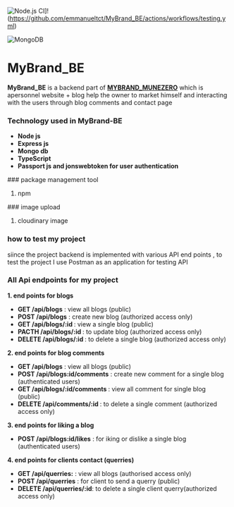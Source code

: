 ![Node.js CI](https://github.com/emmanueltct/MyBrand_BE/actions/workflows/testing.yml/badge.svg?branch=ft-be-mybrand)]!(https://github.com/emmanueltct/MyBrand_BE/actions/workflows/testing.yml)

![MongoDB](https://img.shields.io/badge/MongoDB-%234ea94b.svg?style=for-the-badge&logo=mongodb&logoColor=white)

# MyBrand_BE
 <b>MyBrand_BE</b> is a backend part of <a href="https://github.com/emmanueltct/MYBRAND_MUNEZERO"> <b>MYBRAND_MUNEZERO</b></a> which is apersonnel website + blog help the owner to market himself and interacting with the users through blog comments and contact page

### Technology used in MyBrand-BE
<ul>
    <li><b>Node js</b></li>
    <li><b>Express js</b></li>
    <li><b>Mongo db</b></li>
    <li><b>TypeScript</b></li>
    <li><b>Passport js and jonswebtoken for user authentication</b></li>
</ul>
### package management tool
    <ol><li>npm</l></ol>
### image upload 
    <ol><li>cloudinary image</l></ol>
   
### how to test my project
siince the project backend is implemented with various API end points , to test the project I use Postman as an application for testing API

### All Api endpoints for my project
<b>1. end points for blogs</b>
<ul>
    <li><b>GET /api/blogs</b> : view all blogs (public)</li>
    <li><b>POST /api/blogs</b> : create new blog (authorized access only)</li>
    <li><b>GET /api/blogs/:id </b>: view a single blog (public)</li>
    <li><b>PACTH /api/blogs/:id </b>: to update blog (authorized access only)</li>
    <li><b>DELETE /api/blogs/:id </b> : to delete a single blog (authorized access only)</li>

</ul>

<b>2. end points for blog comments</b>
<ul>
    <li><b>GET /api/blogs</b> : view all blogs (public)</li>
    <li><b>POST /api/blogs:id/comments</b> : create new comment for a single blog (authenticated users)</li>
    <li><b>GET /api/blogs/:id/comments </b> : view all comment for single blog (public)</li>
    <li><b>DELETE /api/comments/:id </b> : to delete a single comment (authorized access only)</li>

</ul>

<b>3. end points for liking a blog</b>
<ul>
    <li><b>POST /api/blogs:id/likes</b> :  for iking or dislike a single blog (authenticated users)</li>
   
</ul>

<b>4. end points for clients contact (querries)</b>
<ul>
    <li><b>GET /api/querries:</b> : view all blogs (authorised access only)</li>
    <li><b>POST /api/querries</b> : for client to send a querry (public)</li>
    <li><b>DELETE /api/querries/:id</b>: to delete a single client querry(authorized access only)</li>

</ul>






